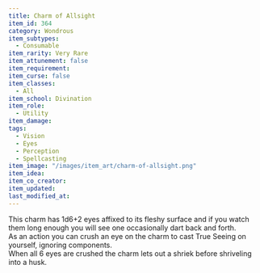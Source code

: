 ```yaml
---
title: Charm of Allsight
item_id: 364
category: Wondrous
item_subtypes: 
  - Consumable
item_rarity: Very Rare
item_attunement: false
item_requirement: 
item_curse: false
item_classes: 
  - All
item_school: Divination
item_role: 
  - Utility
item_damage: 
tags:
  - Vision
  - Eyes
  - Perception
  - Spellcasting
item_image: "/images/item_art/charm-of-allsight.png"
item_idea: 
item_co_creator: 
item_updated: 
last_modified_at: 
---
```


This charm has 1d6+2 eyes affixed to its fleshy surface and if you watch them long enough you will see one occasionally dart back and forth.  
As an action you can crush an eye on the charm to cast <magic-spell>True Seeing</magic-spell> on yourself, ignoring components.  
When all 6 eyes are crushed the charm lets out a shriek before shriveling into a husk.
